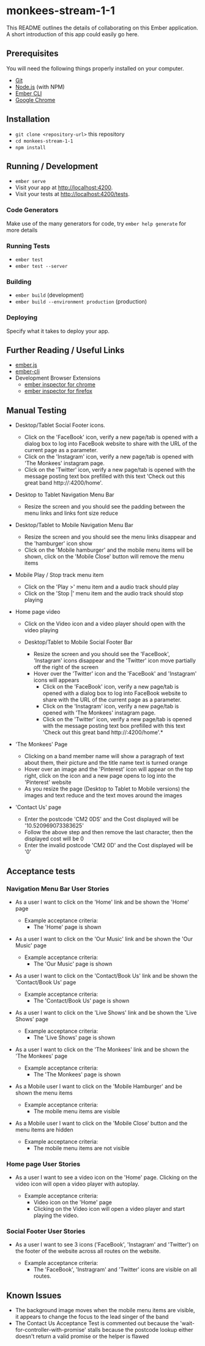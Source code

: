 # monkees-stream-1-1

This README outlines the details of collaborating on this Ember application.
A short introduction of this app could easily go here.

## Prerequisites

You will need the following things properly installed on your computer.

* [Git](https://git-scm.com/)
* [Node.js](https://nodejs.org/) (with NPM)
* [Ember CLI](https://ember-cli.com/)
* [Google Chrome](https://google.com/chrome/)

## Installation

* `git clone <repository-url>` this repository
* `cd monkees-stream-1-1`
* `npm install`

## Running / Development

* `ember serve`
* Visit your app at [http://localhost:4200](http://localhost:4200).
* Visit your tests at [http://localhost:4200/tests](http://localhost:4200/tests).

### Code Generators

Make use of the many generators for code, try `ember help generate` for more details

### Running Tests

* `ember test`
* `ember test --server`

### Building

* `ember build` (development)
* `ember build --environment production` (production)

### Deploying

Specify what it takes to deploy your app.

## Further Reading / Useful Links

* [ember.js](https://emberjs.com/)
* [ember-cli](https://ember-cli.com/)
* Development Browser Extensions
  * [ember inspector for chrome](https://chrome.google.com/webstore/detail/ember-inspector/bmdblncegkenkacieihfhpjfppoconhi)
  * [ember inspector for firefox](https://addons.mozilla.org/en-US/firefox/addon/ember-inspector/)

## Manual Testing

* Desktop/Tablet Social Footer icons.
  * Click on the 'FaceBook' icon, verify a new page/tab is opened with a dialog box to log into FaceBook website to share with the URL of the current page as a parameter.
  * Click on the 'Instagram' icon, verify a new page/tab is opened with 'The Monkees' instagram page.
  * Click on the 'Twitter' icon, verify a new page/tab is opened with the message posting text box prefilled with this text 'Check out this great band http://<url of the current page>:4200/home'.

* Desktop to Tablet Navigation Menu Bar
  * Resize the screen and you should see the padding between the menu links and links font size reduce

* Desktop/Tablet to Mobile Navigation Menu Bar
  * Resize the screen and you should see the menu links disappear and the 'hamburger' icon show
  * Click on the 'Mobile hamburger' and the mobile menu items will be shown, click on the 'Mobile Close' button will remove the menu items

* Mobile Play / Stop track menu item
  * Click on the 'Play >' menu item and a audio track should play
  * Click on the 'Stop |' menu item and the audio track should stop playing

* Home page video
  * Click on the Video icon and a video player should open with the video playing

  * Desktop/Tablet to Mobile Social Footer Bar
    * Resize the screen and you should see the 'FaceBook', 'Instagram' icons disappear and the 'Twitter' icon move partially off the right of the screen
    * Hover over the 'Twitter' icon and the 'FaceBook' and 'Instagram' icons will appears
      * Click on the 'FaceBook' icon, verify a new page/tab is opened with a dialog box to log into FaceBook website to share with the URL of the current page as a parameter.
      * Click on the 'Instagram' icon, verify a new page/tab is opened with 'The Monkees' instagram page.
      * Click on the 'Twitter' icon, verify a new page/tab is opened with the message posting text box prefilled with this text 'Check out this great band http://<url of the current page>:4200/home'.*

* 'The Monkees' Page
  * Clicking on a band member name will show a paragraph of text about them, their picture and the title name text is turned orange
  * Hover over an image and the 'Pinterest' icon will appear on the top right, click on the icon and a new page opens to log into the 'Pinterest' website
  * As you resize the page (Desktop to Tablet to Mobile versions) the images and text reduce and the text moves around the images

* 'Contact Us' page
  * Enter the postcode 'CM2 0DS' and the Cost displayed will be '10.520969073383625'
  * Follow the above step and then remove the last character, then the displayed cost will be 0
  * Enter the invalid postcode 'CM2 0D' and the Cost displayed will be '0'

## Acceptance tests

### Navigation Menu Bar User Stories

* As a user I want to click on the 'Home' link and be shown the 'Home' page

  * Example acceptance criteria:
    * The 'Home' page is shown

* As a user I want to click on the 'Our Music' link and be shown the 'Our Music' page

  * Example acceptance criteria:  
    * The 'Our Music' page is shown

* As a user I want to click on the 'Contact/Book Us' link and be shown the 'Contact/Book Us' page

  * Example acceptance criteria:
    * The 'Contact/Book Us' page is shown

* As a user I want to click on the 'Live Shows' link and be shown the 'Live Shows' page

  * Example acceptance criteria:
    * The 'Live Shows' page is shown

* As a user I want to click on the 'The Monkees' link and be shown the 'The Monkees' page

  * Example acceptance criteria:
    * The 'The Monkees' page is shown

* As a Mobile user I want to click on the 'Mobile Hamburger' and be shown the menu items

  * Example acceptance criteria:
    * The mobile menu items are visible

* As a Mobile user I want to click on the 'Mobile Close' button and the menu items are hidden

  * Example acceptance criteria:
    * The mobile menu items are not visible

### Home page User Stories

* As a user I want to see a video icon on the 'Home' page.  Clicking on the video icon will open a video player with autoplay.

  * Example acceptance criteria:
    * Video icon on the 'Home' page
    * Clicking on the Video icon will open a video player and start playing the video.


### Social Footer User Stories

* As a user I want to see 3 icons ('FaceBook', 'Instagram' and 'Twitter') on the footer of the website across all routes on the website.

  * Example acceptance criteria:
    * The 'FaceBook', 'Instragram' and 'Twitter' icons are visible on all routes.

## Known Issues

* The background image moves when the mobile menu items are visible, it appears to change the focus to the lead singer of the band
* The Contact Us Acceptance Test is commented out because the 'wait-for-controller-with-promise' stalls because the postcode lookup either doesn't return a valid promise or the helper is flawed
